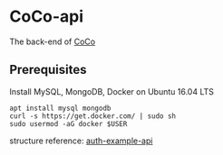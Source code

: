 # CoCo-api
The back-end of [CoCo](https://github.com/highalps/CoCo)

## Prerequisites
Install MySQL, MongoDB, Docker on Ubuntu 16.04 LTS
```
apt install mysql mongodb
curl -s https://get.docker.com/ | sudo sh
sudo usermod -aG docker $USER
```

structure reference: [auth-example-api](https://github.com/kimdhoe/auth-example-api/)